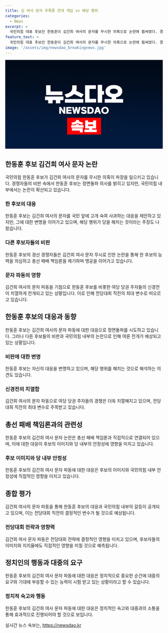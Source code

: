 ```yaml
---
title: 김 여사 문자 후폭풍 전대 개입 vs 해당 행위
categories:
  - News
excerpt: >
  국민의힘 대표 후보인 한동훈이 김건희 여사의 문자를 무시한 의혹으로 논란에 휩싸였다. 경쟁자들은 이를 이용해 총선 패배 책임론을 제기하며 비판을 강화했고, 한 후보는 이를 정면돌파하며 공세에 대응하고 있다. 한동훈은 국민 앞에 고개 숙여 사과해야 한다는 촉구에도 김 여사의 문자는 공적인 사안이라며 정면돌파를 시도했으며, 이로써 전당대회가 더욱 긴장되고 있는 상황이다. YTN 강민경입니다.
feature_text: >
  국민의힘 대표 후보인 한동훈이 김건희 여사의 문자를 무시한 의혹으로 논란에 휩싸였다. 경쟁자들은 이를 이용해 총선 패배 책임론을 제기하며 비판을 강화했고, 한 후보는 이를 정면돌파하며 공세에 대응하고 있다. 한동훈은 국민 앞에 고개 숙여 사과해야 한다는 촉구에도 김 여사의 문자는 공적인 사안이라며 정면돌파를 시도했으며, 이로써 전당대회가 더욱 긴장되고 있는 상황이다. YTN 강민경입니다.
image: '/assets/img/newsdao_breakingnews.jpg'
---
```


<p><img src="/assets/img/newsdao_breakingnews.jpg" alt="firstkoreanews 속보" /></p>

<h2 data-ke-size="size26">한동훈 후보 김건희 여사 문자 논란</h2>

<p data-ke-size="size16">국민의힘 한동훈 후보가 김건희 여사의 문자를 무시한 의혹이 파장을 일으키고 있습니다. 경쟁자들의 비판 속에서 한동훈 후보는 정면돌파 의사를 밝히고 있지만, 국민의힘 내부에서는 논란이 확산되고 있습니다.</p>

<h3>한 후보의 대응</h3>

<p data-ke-size="size16">한동훈 후보는 김건희 여사의 문자를 국민 앞에 고개 숙여 사과하는 대응을 제안하고 있지만, 그에 대한 변명을 이어가고 있으며, 해당 행위가 당을 해치는 것이라는 주장도 나왔습니다.</p>

<h3>다른 후보자들의 비판</h3>

<p data-ke-size="size16">한동훈 후보의 경선 경쟁자들은 김건희 여사 문자 무시로 인한 논란을 통해 한 후보의 능력을 의심하고 총선 패배 책임론을 제기하며 맹공을 이어가고 있습니다.</p>

<h3>문자 파동의 영향</h3>

<p data-ke-size="size16">김건희 여사의 문자 파동을 기점으로 한동훈 후보를 비롯한 여당 당권 주자들의 신경전이 치열하게 전개되고 있는 상황입니다. 이로 인해 전당대회 직전의 최대 변수로 떠오르고 있습니다.</p>

<h2 data-ke-size="size26">한동훈 후보의 대응과 동향</h2>

<p data-ke-size="size16">한동훈 후보는 김건희 여사의 문자 파동에 대한 대응으로 정면돌파를 시도하고 있습니다. 그러나 다른 후보들의 비판과 국민의힘 내부의 논란으로 인해 여론 전개가 예상되고 있는 상황입니다.</p>

<h3>비판에 대한 변명</h3>

<p data-ke-size="size16">한동훈 후보는 자신의 대응을 변명하고 있으며, 해당 행위를 해치는 것으로 해석하는 의견도 있습니다.</p>

<h3>신경전의 치열함</h3>

<p data-ke-size="size16">김건희 여사의 문자 파동으로 여당 당권 주자들의 경쟁은 더욱 치열해지고 있으며, 전당대회 직전의 최대 변수로 주목받고 있습니다.</p>

<h2 data-ke-size="size26">총선 패배 책임론과의 관련성</h2>

<p data-ke-size="size16">한동훈 후보의 김건희 여사 문자 논란은 총선 패배 책임론과 직접적으로 연결되어 있으며, 이에 대한 대응이 후보의 이미지와 당 내부의 안정성에 영향을 미치고 있습니다.</p>

<h3>후보 이미지와 당 내부 안정성</h3>

<p data-ke-size="size16">한동훈 후보의 김건희 여사 문자 파동에 대한 대응은 후보의 이미지와 국민의힘 내부 안정성에 직접적인 영향을 미치고 있습니다.</p>

<h2 data-ke-size="size26">종합 평가</h2>

<p data-ke-size="size16">김건희 여사의 문자 파동을 통해 한동훈 후보의 대응과 국민의힘 내부의 갈등이 공개되고 있으며, 이는 전당대회 직전의 결정적인 변수가 될 것으로 예상됩니다.</p>

<h3>전당대회 전략과 영향력</h3>

<p data-ke-size="size16">김건희 여사 문자 파동은 전당대회 전략에 결정적인 영향을 미치고 있으며, 후보자들의 이미지와 지지율에도 직접적인 영향을 미칠 것으로 예측됩니다.</p>

<h2 data-ke-size="size26">정치인의 행동과 대중의 요구</h2>

<p data-ke-size="size16">한동훈 후보의 김건희 여사 문자 파동에 대한 대응은 정치적으로 중요한 순간에 대중의 요구와 기대에 부응할 수 있는 능력이 시험 받고 있는 상황이라고 할 수 있습니다.</p>

<h3>정치적 숙고와 행동</h3>

<p data-ke-size="size16">한동훈 후보의 김건희 여사 문자 파동에 대한 대응은 정치적인 숙고와 대중과의 소통을 통해 효과적으로 진행되어야 할 것으로 보입니다.</p>
실시간 뉴스 속보는, <a href="https://newsdao.kr" rel="dofollow">https://newsdao.kr</a>


